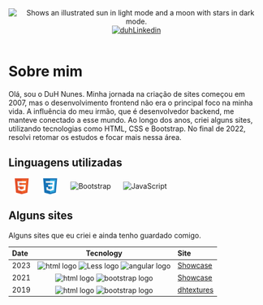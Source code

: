 <div align="center">
    <picture>
        <source media="(prefers-color-scheme: dark)" srcset="https://user-images.githubusercontent.com/25423296/163456776-7f95b81a-f1ed-45f7-b7ab-8fa810d529fa.png">
        <source media="(prefers-color-scheme: light)" srcset="https://user-images.githubusercontent.com/25423296/163456779-a8556205-d0a5-45e2-ac17-42d089e3c3f8.png">
        <img alt="Shows an illustrated sun in light mode and a moon with stars in dark mode." src="https://user-images.githubusercontent.com/25423296/163456779-a8556205-d0a5-45e2-ac17-42d089e3c3f8.png" width="40em" wspace="10">
    </picture>
    <a href="https://www.linkedin.com/in/duh-nunes/" target="_blank">
        <img src="https://img.shields.io/badge/LinkedIn-0077B5?style=for-the-badge&logo=linkedin&logoColor=white" alt="duhLinkedin" hspace="10">
    </a>
</div>
<br>


# Sobre mim
Olá, sou o DuH Nunes. Minha jornada na criação de sites começou em 2007, mas o desenvolvimento frontend não era o principal foco na minha vida. A influência do meu irmão, que é desenvolvedor backend, me manteve conectado a esse mundo. Ao longo dos anos, criei alguns sites, utilizando tecnologias como HTML, CSS e Bootstrap. No final de 2022, resolvi retomar os estudos e focar mais nessa área.


## Linguagens utilizadas

<img src="https://raw.githubusercontent.com/devicons/devicon/master/icons/html5/html5-original.svg" alt="Html" width="32" height="32" align="center" hspace="10"> <img src="https://raw.githubusercontent.com/devicons/devicon/master/icons/css3/css3-original.svg" alt="Css" width="32" height="32" align="center" hspace="10"> <img src="https://cdn.jsdelivr.net/gh/devicons/devicon/icons/bootstrap/bootstrap-original.svg" alt="Bootstrap" width="32" height="32" align="center" hspace="10"> <img src="https://cdn.jsdelivr.net/gh/devicons/devicon/icons/javascript/javascript-original.svg" alt="JavaScript" width="32" height="32" align="center" hspace="10"> 

## Alguns sites
Alguns sites que eu criei e ainda tenho guardado comigo.


| Date | Tecnology | Site |
| :--- | :-------: | :--- |
| 2023 | <img src="https://cdn.jsdelivr.net/gh/devicons/devicon/icons/html5/html5-original.svg" alt="html logo" width="20em" align="center"> <img src="https://cdn.jsdelivr.net/gh/devicons/devicon/icons/less/less-plain-wordmark.svg" alt="Less logo" width="20em" align="center"> <img src="https://cdn.jsdelivr.net/gh/devicons/devicon/icons/angularjs/angularjs-original.svg" alt="angular logo" width="20em" align="center"> | [Showcase](https://duhnunes.github.io)
| 2021 | <img src="https://cdn.jsdelivr.net/gh/devicons/devicon/icons/html5/html5-original.svg" alt="html logo" width="20em" align="center"> <img src="https://cdn.jsdelivr.net/gh/devicons/devicon/icons/bootstrap/bootstrap-original.svg" alt="bootstrap logo" width="20em" align="center"> | [Showcase](https://duhnunes.github.io/site/duhshowcase/100/) |
| 2019 | <img src="https://cdn.jsdelivr.net/gh/devicons/devicon/icons/html5/html5-original.svg" alt="html logo" width="20em" align="center"> <img src="https://cdn.jsdelivr.net/gh/devicons/devicon/icons/bootstrap/bootstrap-original.svg" alt="bootstrap logo" width="20em" align="center"> | [dhtextures](https://duhnunes.github.io/site/minecraft/textures/) |
